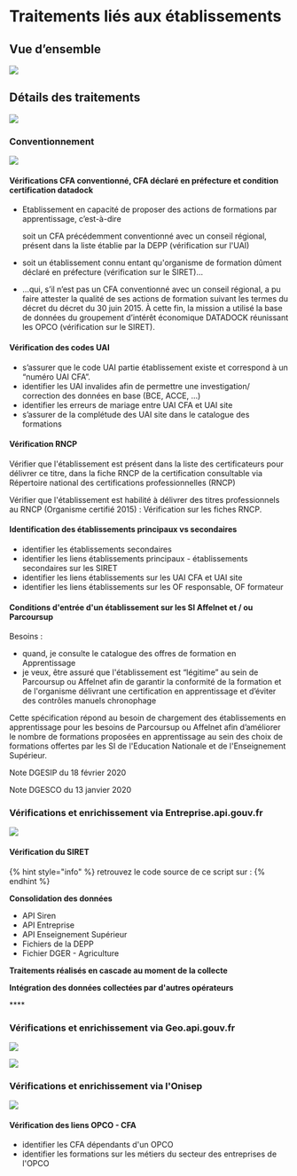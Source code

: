 # Traitements liés aux établissements

## Vue d’ensemble

![](../.gitbook/assets/mise-a-jour-etablissement%20%281%29.png)

## Détails des traitements 

![](../.gitbook/assets/traitementseta.png)

### Conventionnement

![](../.gitbook/assets/conventionnement.png)

#### Vérifications CFA conventionné, CFA déclaré en préfecture et condition certification datadock

* Etablissement en capacité de proposer des actions de formations par apprentissage, c’est-à-dire

  soit un CFA précédemment conventionné avec un conseil régional, présent dans la liste établie par la DEPP \(vérification sur l'UAI\)

* soit un établissement connu entant qu'organisme de formation dûment déclaré en préfecture \(vérification sur le SIRET\)...
* ...qui, s’il n’est pas un CFA conventionné avec un conseil régional, a pu faire attester la qualité de ses actions de formation suivant les termes du décret du décret du 30 juin 2015. À cette fin, la mission a utilisé la base de données du groupement d’intérêt économique DATADOCK réunissant les OPCO \(vérification sur le SIRET\).

#### Vérification des codes UAI

* s’assurer que le code UAI partie établissement existe et correspond à un “numéro UAI CFA”.
* identifier les UAI invalides afin de permettre une investigation/ correction des données en base \(BCE, ACCE, ...\)
* identifier les erreurs de mariage entre UAI CFA et UAI site
* s’assurer de la complétude des UAI site dans le catalogue des formations

#### Vérification RNCP

Vérifier que l'établissement est présent dans la liste des certificateurs pour délivrer ce titre, dans la fiche RNCP de la certification consultable via Répertoire national des certifications professionnelles \(RNCP\)

Vérifier que l'établissement est habilité à délivrer des titres professionnels au RNCP \(Organisme certifié 2015\) : Vérification sur les fiches RNCP.

#### Identification des établissements principaux vs secondaires

* identifier les établissements secondaires 
* identifier les liens établissements principaux - établissements secondaires sur les SIRET 
* identifier les liens établissements sur les UAI CFA et UAI site 
* identifier les liens établissements sur les OF responsable, OF formateur

#### Conditions d'entrée d'un établissement sur les SI Affelnet et / ou Parcoursup

Besoins :   
- quand, je consulte le catalogue des offres de formation en Apprentissage  
- je veux, être assuré que l'établissement est “légitime” au sein de Parcoursup ou Affelnet afin de garantir la conformité de la formation et de l'organisme délivrant une certification en apprentissage et d’éviter des contrôles manuels chronophage

Cette spécification répond au besoin de chargement des établissements en apprentissage pour les besoins de Parcoursup ou Affelnet afin d’améliorer le nombre de formations proposées en apprentissage au sein des choix de formations offertes par les SI de l'Education Nationale et de l'Enseignement Supérieur.

Note DGESIP du 18 février 2020

Note DGESCO du 13 janvier 2020

###  Vérifications et enrichissement via Entreprise.api.gouv.fr

![](../.gitbook/assets/apientreprise.png)

#### Vérification du SIRET

{% hint style="info" %}
retrouvez le code source de ce script sur : 
{% endhint %}

**Consolidation des données**

* API Siren 
* API Entreprise 
* API Enseignement Supérieur 
* Fichiers de la DEPP 
* Fichier DGER - Agriculture

**Traitements réalisés en cascade au moment de la collecte**

**Intégration des données collectées par d'autres opérateurs** 

\*\*\*\*

### Vérifications et enrichissement via Geo.api.gouv.fr

![](../.gitbook/assets/geoapi.png)

![](../.gitbook/assets/apigeo2.png)

### Vérifications et enrichissement via l'Onisep

![](../.gitbook/assets/onisep.png)











#### Vérification des liens OPCO - CFA

* identifier les CFA dépendants d'un OPCO
* identifier les formations sur les métiers du secteur des entreprises de l'OPCO

